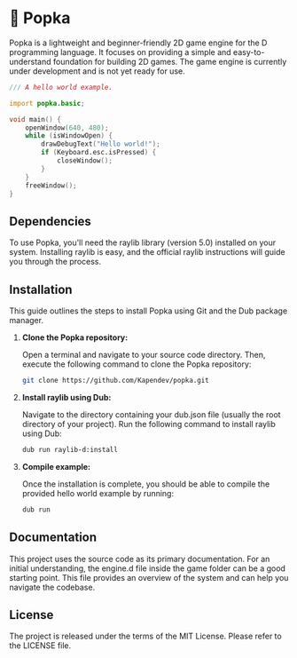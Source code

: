 # 🍂 Popka

Popka is a lightweight and beginner-friendly 2D game engine for the D programming language.
It focuses on providing a simple and easy-to-understand foundation for building 2D games.
The game engine is currently under development and is not yet ready for use.

```d
/// A hello world example.

import popka.basic;

void main() {
    openWindow(640, 480);
    while (isWindowOpen) {
        drawDebugText("Hello world!");
        if (Keyboard.esc.isPressed) {
            closeWindow();
        }
    }
    freeWindow();
}
```

## Dependencies

To use Popka, you'll need the raylib library (version 5.0) installed on your system.
Installing raylib is easy, and the official raylib instructions will guide you through the process.

## Installation

This guide outlines the steps to install Popka using Git and the Dub package manager.

1. **Clone the Popka repository:**

    Open a terminal and navigate to your source code directory.
    Then, execute the following command to clone the Popka repository:

    ```bash
    git clone https://github.com/Kapendev/popka.git
    ```

2. **Install raylib using Dub:**

    Navigate to the directory containing your dub.json file (usually the root directory of your project).
    Run the following command to install raylib using Dub:

    ```bash
    dub run raylib-d:install
    ```

3. **Compile example:**

    Once the installation is complete, you should be able to compile the provided hello world example by running:

    ```bash
    dub run
    ```

## Documentation

This project uses the source code as its primary documentation.
For an initial understanding, the engine.d file inside the game folder can be a good starting point.
This file provides an overview of the system and can help you navigate the codebase.

## License

The project is released under the terms of the MIT License.
Please refer to the LICENSE file.
